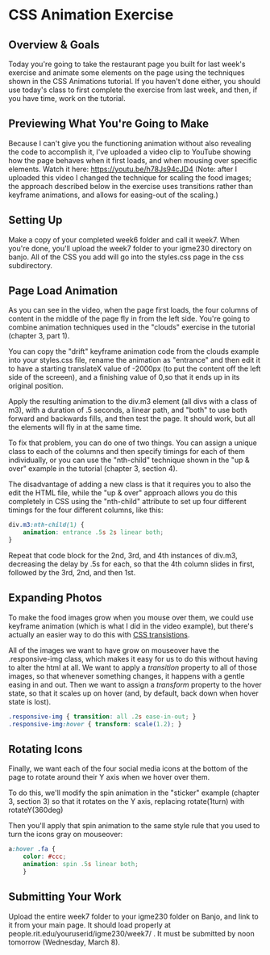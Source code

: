 # CSS Animation Exercise

## Overview & Goals
Today you're going to take the restaurant page you built for last week's exercise and animate some elements on the page using the techniques shown in the CSS Animations tutorial. If you haven't done either, you should use today's class to first complete the exercise from last week, and then, if you have time, work on the tutorial. 

## Previewing What You're Going to Make
Because I can't give you the functioning animation without also revealing the code to accomplish it, I've uploaded a video clip to YouTube showing how the page behaves when it first loads, and when mousing over specific elements. Watch it here: https://youtu.be/h78Js94cJD4 (Note: after I uploaded this video I changed the technique for scaling the food images; the approach described below in the exercise uses transitions rather than keyframe animations, and allows for easing-out of the scaling.)

## Setting Up
Make a copy of your completed week6 folder and call it week7. When you're done, you'll upload the week7 folder to your igme230 directory on banjo. All of the CSS you add will go into the styles.css page in the css subdirectory. 

## Page Load Animation
As you can see in the video, when the page first loads, the four columns of content in the middle of the page fly in from the left side. You're going to combine animation techniques used in the "clouds" exercise in the tutorial (chapter 3, part 1). 

You can copy the "drift" keyframe animation code from the clouds example into your styles.css file, rename the animation as "entrance" and then edit it to have a starting translateX value of -2000px (to put the content off the left side of the screeen), and a finishing value of 0,so that it ends up in its original position. 

Apply the resulting animation to the div.m3 element (all divs with a class of m3), with a duration of .5 seconds, a linear path, and "both" to use both forward and backwards fills, and then test the page. It should work, but all the elements will fly in at the same time. 

To fix that problem, you can do one of two things. You can assign a unique class to each of the columns and then specify timings for each of them individually, or you can use the "nth-child" technique shown in the "up & over" example in the tutorial (chapter 3, section 4). 

The disadvantage of adding a new class is that it requires you to also the edit the HTML file, while the "up & over" approach allows you do this completely in CSS using the "nth-child" attribute to set up four different timings for the four different columns, like this:

```css
div.m3:nth-child(1) {
    animation: entrance .5s 2s linear both;
}
```

Repeat that code block for the 2nd, 3rd, and 4th instances of div.m3, decreasing the delay by .5s for each, so that the 4th column slides in first, followed by the 3rd, 2nd, and then 1st. 


## Expanding Photos
To make the food images grow when you mouse over them, we could use keyframe animation (which is what I did in the video example), but there's actually an easier way to do this with [CSS transistions](https://www.w3schools.com/css/css3_transitions.asp).

All of the images we want to have grow on mouseover have the .responsive-img class, which makes it easy for us to do this without having to alter the html at all. We want to apply a *transition* property to all of those images, so that whenever something changes, it happens with a gentle easing in and out. Then we want to assign a *transform* property to the hover state, so that it scales up on hover (and, by default, back down when hover state is lost). 

```css
.responsive-img { transition: all .2s ease-in-out; }
.responsive-img:hover { transform: scale(1.2); }
```

## Rotating Icons
Finally, we want each of the four social media icons at the bottom of the page to rotate around their Y axis when we hover over them. 

To do this, we'll modify the spin animation in the "sticker" example (chapter 3, section 3) so that it rotates on the Y axis, replacing rotate(1turn) with rotateY(360deg)

Then you'll apply that spin animation to the same style rule that you used to turn the icons gray on mouseover:

```css
a:hover .fa { 
    color: #ccc;
    animation: spin .5s linear both;
    }
```
## Submitting Your Work
Upload the entire week7 folder to your igme230 folder on Banjo, and link to it from your main page. It should load properly at people.rit.edu/youruserid/igme230/week7/ . It must be submitted by noon tomorrow (Wednesday, March 8).



